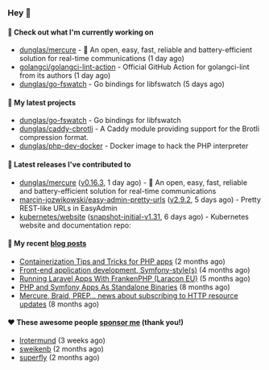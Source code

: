 ### Hey 👋

#### 👷 Check out what I'm currently working on

- [dunglas/mercure](https://github.com/dunglas/mercure) - 🪽 An open, easy, fast, reliable and battery-efficient solution for real-time communications (1 day ago)
- [golangci/golangci-lint-action](https://github.com/golangci/golangci-lint-action) - Official GitHub Action for golangci-lint from its authors (1 day ago)
- [dunglas/go-fswatch](https://github.com/dunglas/go-fswatch) - Go bindings for libfswatch (5 days ago)

#### 🌱 My latest projects

- [dunglas/go-fswatch](https://github.com/dunglas/go-fswatch) - Go bindings for libfswatch
- [dunglas/caddy-cbrotli](https://github.com/dunglas/caddy-cbrotli) - A Caddy module providing support for the Brotli compression format.
- [dunglas/php-dev-docker](https://github.com/dunglas/php-dev-docker) - Docker image to hack the PHP interpreter

#### 🔭 Latest releases I've contributed to

- [dunglas/mercure](https://github.com/dunglas/mercure) ([v0.16.3](https://github.com/dunglas/mercure/releases/tag/v0.16.3), 1 day ago) - 🪽 An open, easy, fast, reliable and battery-efficient solution for real-time communications
- [marcin-jozwikowski/easy-admin-pretty-urls](https://github.com/marcin-jozwikowski/easy-admin-pretty-urls) ([v2.9.2](https://github.com/marcin-jozwikowski/easy-admin-pretty-urls/releases/tag/v2.9.2), 5 days ago) - Pretty REST-like URLs in EasyAdmin
- [kubernetes/website](https://github.com/kubernetes/website) ([snapshot-initial-v1.31](https://github.com/kubernetes/website/releases/tag/snapshot-initial-v1.31), 6 days ago) - Kubernetes website and documentation repo: 

#### 📜 My recent [blog posts](https://dunglas.fr)

- [Containerization Tips and Tricks for PHP apps](https://dunglas.dev/2024/05/containerization-tips-and-tricks-for-php-apps/) (2 months ago)
- [Front-end application development, Symfony-style(s)](https://dunglas.dev/2024/04/front-end-application-development-symfony-styles/) (4 months ago)
- [Running Laravel Apps With FrankenPHP (Laracon EU)](https://dunglas.dev/2024/02/running-laravel-apps-with-frankenphp-laracon-eu/) (5 months ago)
- [PHP and Symfony Apps As Standalone Binaries](https://dunglas.dev/2023/12/php-and-symfony-apps-as-standalone-binaries/) (8 months ago)
- [Mercure, Braid, PREP… news about subscribing to HTTP resource updates](https://dunglas.dev/2023/11/mercure-braid-prep-news-about-subscribing-to-http-resource-updates/) (8 months ago)

#### ❤️ These awesome people [sponsor me](https://github.com/sponsors/dunglas) (thank you!)

- [lrotermund](https://github.com/lrotermund) (3 weeks ago)
- [sweikenb](https://github.com/sweikenb) (2 months ago)
- [superfly](https://github.com/superfly) (2 months ago)
